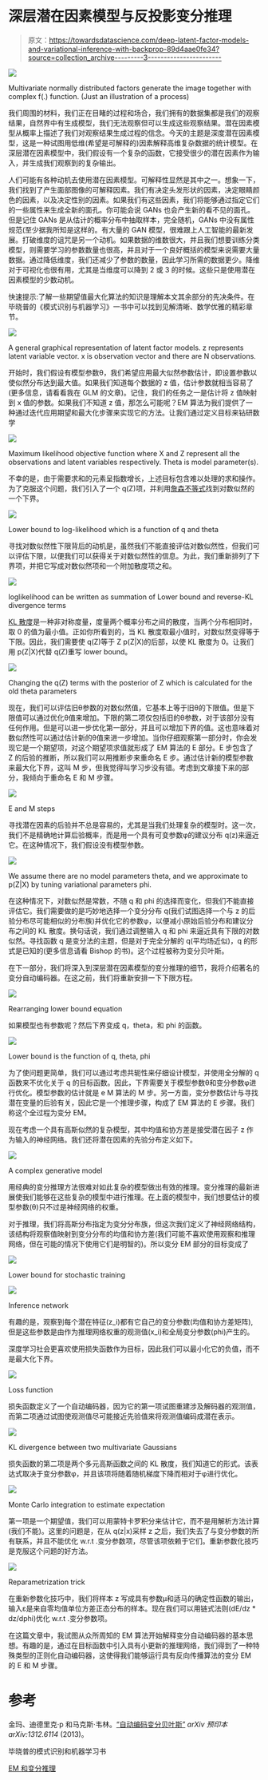 # 深层潜在因素模型与反投影变分推理

> 原文：<https://towardsdatascience.com/deep-latent-factor-models-and-variational-inference-with-backprop-89d4aae0fe34?source=collection_archive---------3----------------------->

![](img/5c3cb6b9551c3ab451fe4ede806ce731.png)

Multivariate normally distributed factors generate the image together with complex f(.) function. (Just an illustration of a process)

我们周围的材料，我们正在目睹的过程和场合，我们拥有的数据集都是我们的观察结果，自然界中有生成模型，我们无法观察但可以生成这些观察结果。潜在因素模型从概率上描述了我们对观察结果生成过程的信念。今天的主题是深度潜在因素模型，这是一种试图用低维(希望是可解释的)因素解释高维复杂数据的统计模型。在深层潜在因素模型中，我们假设有一个复杂的函数，它接受很少的潜在因素作为输入，并生成我们观察到的复杂输出。

人们可能有各种动机去使用潜在因素模型。可解释性显然是其中之一。想象一下，我们找到了产生面部图像的可解释因素。我们有决定头发形状的因素，决定眼睛颜色的因素，以及决定性别的因素。如果我们有这些因素，我们将能够通过指定它们的一些属性来生成全新的面孔。你可能会说 GANs 也会产生新的看不见的面孔。但是记住 GANs 是从估计的概率分布中抽取样本，完全随机，GANs 中没有属性规范(至少据我所知是这样的。有大量的 GAN 模型，很难跟上人工智能的最新发展。打破维度的诅咒是另一个动机。如果数据的维数很大，并且我们想要训练分类模型，则需要学习的参数数量也很高，并且对于一个良好概括的模型来说需要大量数据。通过降低维度，我们还减少了参数的数量，因此学习所需的数据更少。降维对于可视化也很有用，尤其是当维度可以降到 2 或 3 的时候。这些只是使用潜在因素模型的少数动机。

快速提示:了解一些期望值最大化算法的知识是理解本文其余部分的先决条件。在毕晓普的《模式识别与机器学习》一书中可以找到见解清晰、数学优雅的精彩章节。

![](img/e3cb13dee414812fd7915599d6bc0f93.png)

A general graphical representation of latent factor models. z represents latent variable vector. x is observation vector and there are N observations.

开始时，我们假设有模型参数θ，我们希望应用最大似然参数估计，即设置参数以使似然分布达到最大值。如果我们知道每个数据的 z 值，估计参数就相当容易了(更多信息，请看看我在 GLM 的文章)。记住，我们的任务之一是估计将 z 值映射到 x 值的参数。如果我们不知道 z 值，那怎么可能呢？EM 算法为我们提供了一种通过迭代应用期望和最大化步骤来实现它的方法。让我们通过定义目标来钻研数学

![](img/727924706a3906c7b09afb4eab267283.png)

Maximum likelihood objective function where X and Z represent all the observations and latent variables respectively. Theta is model parameter(s).

不幸的是，由于需要求和的元素呈指数增长，上述目标包含难以处理的求和操作。为了克服这个问题，我们引入了一个 q(Z)项，并利用[詹森不等式](https://en.wikipedia.org/wiki/Jensen%27s_inequality)找到对数似然的一个下界。

![](img/586122009f25750033fc1476c619a82e.png)

Lower bound to log-likelihood which is a function of q and theta

寻找对数似然性下限背后的动机是，虽然我们不能直接评估对数似然性，但我们可以评估下限，以便我们可以获得关于对数似然性的信息。为此，我们重新排列了下界项，并把它写成对数似然项和一个附加散度项之和。

![](img/b1193d9746ba604c7b18f039cd3c06d1.png)

loglikelihood can be written as summation of Lower bound and reverse-KL divergence terms

[KL 散度](https://en.wikipedia.org/wiki/Kullback–Leibler_divergence)是一种非对称度量，度量两个概率分布之间的散度，当两个分布相同时，取 0 的值为最小值。正如你所看到的，当 KL 散度取最小值时，对数似然变得等于下限。因此，我们需要使 q(Z)等于 Z p(Z|X)的后部，以使 KL 散度为 0。让我们用 p(Z|X)代替 q(Z)重写 lower bound。

![](img/a25145847d4fe95d11af42bfdb41b74a.png)

Changing the q(Z) terms with the posterior of Z which is calculated for the old theta parameters

现在，我们可以评估旧θ参数的对数似然值，它基本上等于旧θ的下限值。但是下限值可以通过优化θ值来增加。下限的第二项仅包括旧的θ参数，对于该部分没有任何作用。但是可以进一步优化第一部分，并且可以增加下界的值。这也意味着对数似然性可以通过估计新的θ值来进一步增加。当你仔细观察第一部分时，你会发现它是一个期望项，对这个期望项求值就形成了 EM 算法的 E 部分。E 步包含了 Z 的后验的推断，所以我们可以用推断步来重命名 E 步。通过估计新的模型参数来最大化下界，这叫 M 步，但我觉得叫学习步没有错。考虑到文章接下来的部分，我倾向于重命名 E 和 M 步骤。

![](img/ff282c63c4c02b399b259f0fac54b7cf.png)

E and M steps

寻找潜在因素的后验并不总是容易的，尤其是当我们处理复杂的模型时。这一次，我们不是精确地计算后验概率，而是用一个具有可变参数φ的建议分布 q(z)来逼近它。在这种情况下，我们假设没有模型参数。

![](img/d9afb8efa647839328b76886b77fbafa.png)

We assume there are no model parameters theta, and we approximate to p(Z|X) by tuning variational parameters phi.

在这种情况下，对数似然是常数，不随 q 和 phi 的选择而变化，但我们不能直接评估它。我们需要做的是巧妙地选择一个变分分布 q(我们试图选择一个与 z 的后验分布尽可能相似的分布族)并优化它的参数φ，以便减小原始后验分布和建议分布之间的 KL 散度。换句话说，我们通过调整输入 q 和 phi 来逼近具有下限的对数似然。寻找函数 q 是变分法的主题，但是对于完全分解的 q(平均场近似)，q 的形式是已知的(更多信息请看 Bishop 的书)。这个过程被称为变分贝叶斯。

在下一部分，我们将深入到深层潜在因素模型的变分推理的细节，我将介绍著名的变分自动编码器。在这之前，我们将重新安排一下下限方程。

![](img/84bbdf7d474f4da66f6e750a40c8db13.png)

Rearranging lower bound equation

如果模型也有参数呢？然后下界变成 q，theta，和 phi 的函数。

![](img/2633f902cb6138ab1e7a7a7c78b35619.png)

Lower bound is the function of q, theta, phi

为了使问题更简单，我们可以通过考虑共轭性来仔细设计模型，并使用全分解的 q 函数来不优化关于 q 的目标函数。因此，下界需要关于模型参数θ和变分参数φ进行优化。模型参数的估计就是 e M 算法的 M 步。另一方面，变分参数估计与寻找潜在变量的后验有关，因此它是一个推理步骤，构成了 EM 算法的 E 步骤。我们称这个全过程为变分 EM。

现在考虑一个具有高斯似然的复杂模型，其中均值和协方差是接受潜在因子 z 作为输入的神经网络。我们还将潜在因素的先验分布定义如下。

![](img/7ca9d08a8d83110456aebacd6ceace25.png)

A complex generative model

用经典的变分推理方法很难对如此复杂的模型做出有效的推理。变分推理的最新进展使我们能够在这些复杂的模型中进行推理。在上面的模型中，我们想要估计的模型参数(θ)只不过是神经网络的权重。

对于推理，我们将高斯分布指定为变分分布族，但这次我们定义了神经网络结构，该结构将观察值映射到变分分布的均值和协方差(我们可能不喜欢使用观察和推理网络，但在可能的情况下使用它们是明智的)。所以变分 EM 部分的目标变成了

![](img/33b0f3e1e36a887e10cf18638654a322.png)

Lower bound for stochastic training

![](img/691788b31e752d5ac44f2943200076ab.png)

Inference network

有趣的是，观察到每个潜在特征(z_i)都有它自己的变分参数(均值和协方差矩阵),但是这些参数是由作为推理网络权重的观测值(x_i)和全局变分参数(phi)产生的。

深度学习社会更喜欢使用损失函数作为目标，因此我们可以最小化它的负值，而不是最大化下界。

![](img/e1abeeb43103211c6253b250ee7b4b87.png)

Loss function

损失函数定义了一个自动编码器，因为它的第一项试图重建涉及解码器的观测值，而第二项通过试图使观测值尽可能接近先验值来将观测值编码成潜在表示。

![](img/7f46d4fc95e37adb1b410da6d8ad6655.png)

KL divergence between two multivariate Gaussians

损失函数的第二项是两个多元高斯函数之间的 KL 散度，我们知道它的形式。该表达式取决于变分参数φ，并且该项将随着随机梯度下降而相对于φ进行优化。

![](img/7beb6c4885045bb374b9e08a7ac95e68.png)

Monte Carlo integration to estimate expectation

第一项是一个期望值，我们可以用蒙特卡罗积分来估计它，而不是用解析方法计算(我们不能)。这里的问题是，在从 q(z|x)采样 z 之后，我们失去了与变分参数的所有联系，并且不能优化 w.r.t .变分参数项，尽管该项依赖于它们。重新参数化技巧是克服这个问题的好方法。

![](img/3b8989f5876e6be707f1ec6cc3bd22e4.png)

Reparametrization trick

在重新参数化技巧中，我们将样本 z 写成具有参数μ和适马的确定性函数的输出，输入ε是来自零均值单位方差正态分布的样本。现在我们可以用链式法则(dE/dz * dz/dphi)优化 w.r.t .变分参数项。

在这篇文章中，我试图从众所周知的 EM 算法开始解释变分自动编码器的基本思想。有趣的是，通过在目标函数中引入具有小更新的推理网络，我们得到了一种特殊类型的正则化自动编码器，这使得我们能够运行具有反向传播算法的变分 EM 的 E 和 M 步骤。

# 参考

金玛、迪德里克·p 和马克斯·韦林。[“自动编码变分贝叶斯”](https://arxiv.org/abs/1312.6114) *arXiv 预印本 arXiv:1312.6114* (2013)。

毕晓普的模式识别和机器学习书

[EM 和变分推理](https://chrischoy.github.io/research/Expectation-Maximization-and-Variational-Inference/)